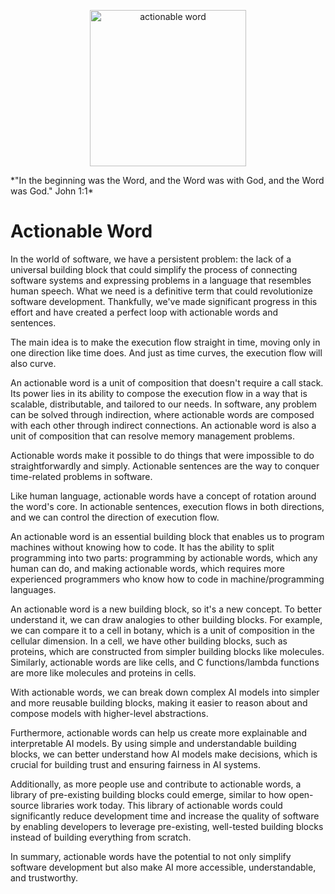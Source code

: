 <p align="center">
  <img style="width: 250px;;" src="https://raw.githubusercontent.com/Antares007/aword/main/a_word.png" alt="actionable word"/>
</p>
*"In the beginning was the Word, and the Word was with God, and the Word was God." John 1:1*

# Actionable Word

In the world of software, we have a persistent problem: the lack of a universal building block that could simplify the process of connecting software systems and expressing problems in a language that resembles human speech. What we need is a definitive term that could revolutionize software development. Thankfully, we've made significant progress in this effort and have created a perfect loop with actionable words and sentences.

The main idea is to make the execution flow straight in time, moving only in one direction like time does. And just as time curves, the execution flow will also curve.

An actionable word is a unit of composition that doesn't require a call stack. Its power lies in its ability to compose the execution flow in a way that is scalable, distributable, and tailored to our needs. In software, any problem can be solved through indirection, where actionable words are composed with each other through indirect connections. An actionable word is also a unit of composition that can resolve memory management problems.

Actionable words make it possible to do things that were impossible to do straightforwardly and simply. Actionable sentences are the way to conquer time-related problems in software.

Like human language, actionable words have a concept of rotation around the word's core. In actionable sentences, execution flows in both directions, and we can control the direction of execution flow.

An actionable word is an essential building block that enables us to program machines without knowing how to code. It has the ability to split programming into two parts: programming by actionable words, which any human can do, and making actionable words, which requires more experienced programmers who know how to code in machine/programming languages.

An actionable word is a new building block, so it's a new concept. To better understand it, we can draw analogies to other building blocks. For example, we can compare it to a cell in botany, which is a unit of composition in the cellular dimension. In a cell, we have other building blocks, such as proteins, which are constructed from simpler building blocks like molecules. Similarly, actionable words are like cells, and C functions/lambda functions are more like molecules and proteins in cells.

With actionable words, we can break down complex AI models into simpler and more reusable building blocks, making it easier to reason about and compose models with higher-level abstractions.

Furthermore, actionable words can help us create more explainable and interpretable AI models. By using simple and understandable building blocks, we can better understand how AI models make decisions, which is crucial for building trust and ensuring fairness in AI systems.

Additionally, as more people use and contribute to actionable words, a library of pre-existing building blocks could emerge, similar to how open-source libraries work today. This library of actionable words could significantly reduce development time and increase the quality of software by enabling developers to leverage pre-existing, well-tested building blocks instead of building everything from scratch.

In summary, actionable words have the potential to not only simplify software development but also make AI more accessible, understandable, and trustworthy.

